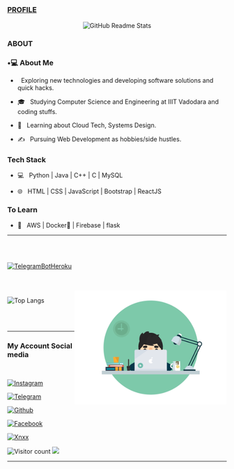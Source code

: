 ### [PROFILE](https://t.me/Xpras_id)

<p align="center">
 <img width="100px" src="https://telegra.ph/file/5e87eee6d98b664b0e937.jpg" align="center" alt="GitHub Readme Stats" />

### ABOUT

<h3> •💻 About Me </h3>



-  &nbsp; Exploring new technologies and developing software solutions and quick hacks.

- 🎓 &nbsp; Studying Computer Science and Engineering at IIIT Vadodara and coding stuffs.

- 🌱 &nbsp; Learning about Cloud Tech, Systems Design.

- ✍️ &nbsp; Pursuing Web Development as hobbies/side hustles.



<h3> Tech Stack</h3>



- 💻 &nbsp; Python | Java | C++ | C | MySQL

- 🌐 &nbsp; HTML | CSS | JavaScript | Bootstrap | ReactJS

<!--

-  &nbsp; MySQL | MongoDB

- 🔧 &nbsp; Git | Markdown | Selenium | Tidyverse

- 🖥 &nbsp; Illustrator| Photoshop | InDesign

-->



<h3> To Learn </h3>

- 🔧 &nbsp; AWS | Docker🐳 | Firebase | flask

<hr>



<br/><br/>

[![TelegramBotHeroku](https://github-readme-stats.vercel.app/api?username=TelegramBotHeroku&show_icons=true)](https://github.com/TelegramBotHeroku)

<br/>

<br/>

<img src="https://github.com/nirala69/nirala69/blob/master/70804f7e25b11f29db904f2fa7b4cd9d.gif" width="350" align='right'>

![Top Langs](https://github-readme-stats.vercel.app/api/top-langs/?username=TelegramBotHeroku&show_icons=true)

<br><br>



<hr>



<h3> My Account Social media </h3>

<br>



<p align="center">

<a href="https://www.instagram.com/Ant.x.pras/"><img alt="Instagram" src="https://img.shields.io/badge/Instagram-follow-bluek?style=flat-square&logo=instagram"></a>

<a href="https://t.me/Xpras_id/"><img alt="Telegram" src="https://img.shields.io/badge/Telegram-follow-bluek?style=flat-square&logo=Telegram"></a>

<a href="https://github.com/TelegramBotHeroku/"><img alt="Github" src="https://img.shields.io/badge/Github-follow-bluek?style=flat-square&logo=Github"></a>

<a href="https://m.facebook/Lex-Ant/"><img alt="Facebook" src="https://img.shields.io/badge/Facebook-follow-bluek?style=flat-square&logo=Facebook"></a>

<a href="https://www.xnxx.com/"><img alt="Xnxx" src="https://img.shields.io/badge/Xnxx-muehehe-rainbow?style=flat-square&logo=Xnxx"></a>


</p>





![Visitor count](https://visitor-badge.laobi.icu/badge?page_id=TelegramBotHeroku.TelegramBotHeroku)   <img src="https://media.giphy.com/media/dxn6fRlTIShoeBr69N/giphy.gif" width="30">





<hr>
